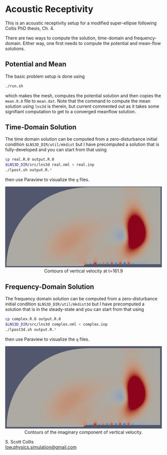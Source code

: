 # Acoustic Receptivity

This is an acoustic receptivity setup for a modified super-ellipse following
Collis PhD thesis, Ch. 4.

There are two ways to compute the solution, time-domain and frequency-domain.
Either way, one first needs to compute the potential and mean-flow solutions.

## Potential and Mean

The basic problem setup is done using
```bash
./run.sh
```
which makes the mesh, computes the potential solution and then copies the
`mean.R.0` file to `mean.dat`.  Note that the command to compute the mean
solution using `lns3d` is therein, but current commented out as it takes 
some signifiant computation to get to a converged meanflow solution.

## Time-Domain Solution

The time domain solution can be computed from a zero-disturbance initial 
condition `$LNS3D_DIR/util/mkdist` but I have precomputed a solution that
is fully-developed and you can start from that using
```bash
cp real.R.0 output.R.0
$LNS3D_DIR/src/lns3d real.nml < real.inp
./lpost.sh output.R.*
```
then use Paraview to visualize the `q` files.

<p align=center>
<img src=https://github.com/sscollis/lns3d/blob/master/test/receptivity/real-v.png>
<br>Contours of vertical velocity at t=161.9</p>

## Frequency-Domain Solution

The frequency domain solution can be computed from a zero-disturbance initial 
condition `$LNS3D_DIR/util/mkdist3d` but I have precomputed a solution that
is in the steady-state and you can start from that using
```bash
cp complex.R.0 output.R.0
$LNS3D_DIR/src/lns3d complex.nml < complex.inp
./lpost3d.sh output.R.*
```
then use Paraview to visualize the `q` files.

<p align=center>
<img src=https://github.com/sscollis/lns3d/blob/master/test/receptivity/cmplx-v.png>
<br>Contours of the imaginary component of vertical velocity.</p>

S. Scott Collis\
low.physics.simulation@gmail.com
